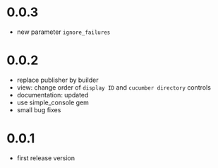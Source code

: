 # 0.0.3
- new parameter `ignore_failures` 

# 0.0.2
- replace publisher by builder
- view: change order of `display ID` and `cucumber directory` controls 
- documentation: updated
- use simple_console gem
- small bug fixes



# 0.0.1
- first release version
